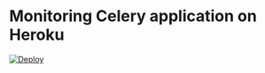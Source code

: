# Monitoring Celery application on Heroku

[![Deploy](https://www.herokucdn.com/deploy/button.svg)](https://heroku.com/deploy)
